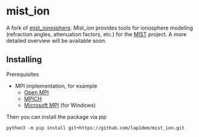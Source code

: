 # mist_ion
A fork of [mist_ionosphere](https://github.com/erika-hornecker/mist_ionosphere). 
Mist_ion provides tools for ionosphere modeling (refraction angles, attenuation factors, etc.)
for the [MIST](http://www.physics.mcgill.ca/mist/) project. A more detailed overview will be 
available soon.

## Installing
Prerequisites
- MPI implementation, for example
  - [Open MPI](https://www.open-mpi.org/) 
  - [MPICH](https://www.mpich.org/)
  - [Microsoft MPI](https://docs.microsoft.com/en-us/message-passing-interface/microsoft-mpi) (for Windows)

Then you can install the package via pip
```
python3 -m pip install git+https://github.com/lap1dem/mist_ion.git
```

[//]: # (## Quick example)

[//]: # (```python)

[//]: # (from mist_ion import IonModel)

[//]: # (from datetime import datetime)

[//]: # ()
[//]: # (# Date and time of observation)

[//]: # (dt = datetime.strptime&#40;'2012-08-15 06:00', '%Y-%m-%d %H:%M'&#41;)

[//]: # ()
[//]: # (# Initial model parameters: telescope position, frequency of observations, datetime)

[//]: # (model = IonModel&#40;)

[//]: # (    lat0=79.433,)

[//]: # (    lon0=-90.766,)

[//]: # (    alt0=0.,)

[//]: # (    freq=45e6,)

[//]: # (    dt=dt)

[//]: # (&#41;)

[//]: # ()
[//]: # (# Create a grid of [gridsize x gridsize] points - azimuth and elevation &#40;telescope POV&#41;)

[//]: # (model.generate_coord_grid&#40;gridsize=100&#41;)

[//]: # ()
[//]: # (# Setup D layer and F layer parameters &#40;number of sublayers, lower and upper limits in m&#41;)

[//]: # (model.setup_dlayer&#40;nlayers=10, d_bot = 6e4, d_top = 9e4&#41;)

[//]: # (model.setup_flayer&#40;nlayers=30&#41;)

[//]: # ()
[//]: # (# Starting calculation with 16 parallel processes)

[//]: # (model.calc&#40;progressbar=True, processes=16&#41;)

[//]: # ()
[//]: # (# Saving results for later use)

[//]: # (model.save&#40;name='test', dir='results'&#41;)

[//]: # ()
[//]: # (# Loading model)

[//]: # (new_model = IonModel.load&#40;'results/test.h5'&#41;)

[//]: # ()
[//]: # (# Plotting results)

[//]: # (model.plot&#40;data='d_e_density'&#41;)

[//]: # ()
[//]: # (# Plotting and saving results)

[//]: # (model.plot&#40;data='d_e_density', file='d_e_density_plot.png'&#41;)

[//]: # (```)